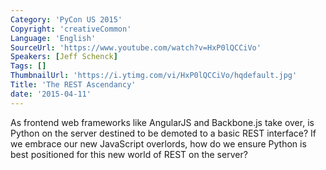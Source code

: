 ```yaml
---
Category: 'PyCon US 2015'
Copyright: 'creativeCommon'
Language: 'English'
SourceUrl: 'https://www.youtube.com/watch?v=HxP0lQCCiVo'
Speakers: [Jeff Schenck]
Tags: []
ThumbnailUrl: 'https://i.ytimg.com/vi/HxP0lQCCiVo/hqdefault.jpg'
Title: 'The REST Ascendancy'
date: '2015-04-11'
---
```

As frontend web frameworks like AngularJS and Backbone.js take over, is Python on the server destined to be demoted to a basic REST interface? If we embrace our new JavaScript overlords, how do we ensure Python is best positioned for this new world of REST on the server? 

